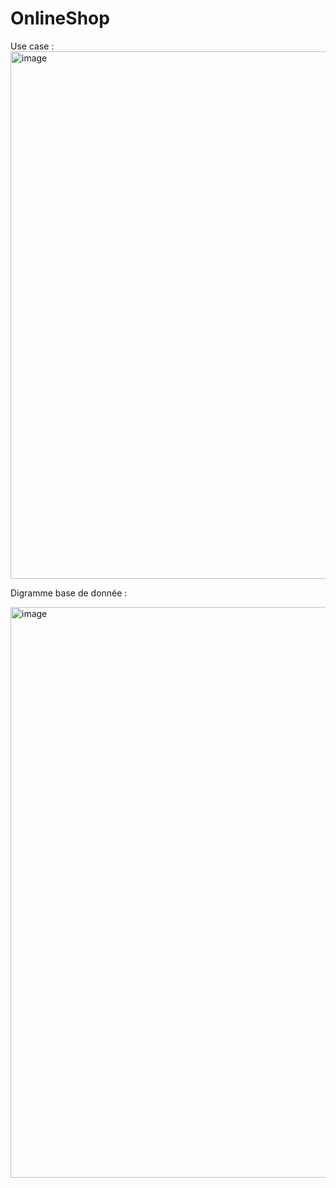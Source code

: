 # OnlineShop


Use case : 
<img width="844" alt="image" src="https://user-images.githubusercontent.com/63260058/229286354-43168718-1e5f-48a6-a4af-4c3feb73e561.png">

Digramme base de donnée : 

<img width="913" alt="image" src="https://user-images.githubusercontent.com/63260058/228797140-730af7ca-01cd-4e1e-b792-896ba84f6df2.png">

